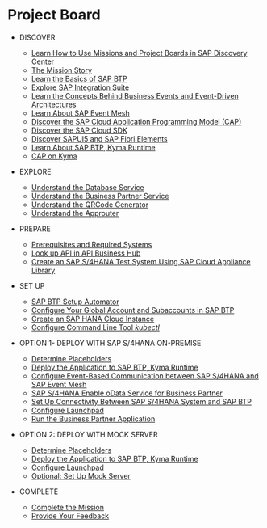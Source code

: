 # Project Board

<!-- disco-toc-start -->

- DISCOVER
  - [Learn How to Use Missions and Project Boards in SAP Discovery Center](./discover/how-to-use-missions/README.md)
  - [The Mission Story](discover/business-story/README.md)
  - [Learn the Basics of SAP BTP](discover/btp-basics/README.md)
  - [Explore SAP Integration Suite](./discover/sap-integration-suite/README.md)
  - [Learn the Concepts Behind Business Events and Event-Driven Architectures](./discover/event-driven-architecture/README.md)
  - [Learn About SAP Event Mesh](./discover/sap-event-mesh/README.md)
  - [Discover the SAP Cloud Application Programming Model (CAP)](./discover/discover-cap/README.md)
  - [Discover the SAP Cloud SDK](./discover/discover-sap-cloud-sdk/README.md)
  - [Discover SAPUI5 and SAP Fiori Elements](./discover/ui5-fiori-elements-business-app-studio-launchpad/README.md)
  - [Learn About SAP BTP, Kyma Runtime](discover/kyma-basics/README.md)
  - [CAP on Kyma](discover/cap-on-kyma/README.md)
  
- EXPLORE
  - [Understand the Database Service](explore/db-service/README.md)
  - [Understand the Business Partner Service](explore/bp-service/README.md)
  - [Understand the QRCode Generator](explore/qrcodegenerator/README.md)
  - [Understand the Approuter](explore/approuter/README.md)
  
- PREPARE
  - [Prerequisites and Required Systems](prepare/prerequisites/README.md)
  - [Look up API in API Business Hub](prepare/explore-apis-and-events/README.md)
  - [Create an SAP S/4HANA Test System Using SAP Cloud Appliance Library](prepare/cal/README.md)
  
- SET UP
  - [SAP BTP Setup Automator](set%20up/btp-setup-automator/README.md)
  - [Configure Your Global Account and Subaccounts in SAP BTP](set%20up/configure-account/README.md)
  - [Create an SAP HANA Cloud Instance](set%20up/hana/README.md)
  - [Configure Command Line Tool *kubectl*](set%20up/kubeconfig-setup/README.md)
  
- OPTION 1- DEPLOY WITH SAP S/4HANA ON-PREMISE
  - [Determine Placeholders](deploy/prepare-deployment/README.md)
  - [Deploy the Application to SAP BTP, Kyma Runtime](deploy/deploy/README.md)
  - [Configure Event-Based Communication between SAP S/4HANA and SAP Event Mesh](deploy/configure-channel/README.md)
  - [SAP S/4HANA Enable oData Service for Business Partner](set%20up/s4h-setup/README.md)
  - [Set Up Connectivity Between SAP S/4HANA System and SAP BTP](set%20up/connectivity/README.md)
  - [Configure Launchpad](deploy/launchpad-configuration/README.md)
  - [Run the Business Partner Application](deploy/run-the-scenario/README.md)

- OPTION 2: DEPLOY WITH MOCK SERVER
  - [Determine Placeholders](deploy/prepare-deployment/README.md)
  - [Deploy the Application to SAP BTP, Kyma Runtime](deploy/deploy/README.md)
  - [Configure Launchpad](deploy/launchpad-configuration/README.md)
  - [Optional: Set Up Mock Server](deploy/setup-mock/README.md)

- COMPLETE
  - [Complete the Mission](complete/complete-mission/README.md)
  - [Provide Your Feedback](complete/give-feedback/README.md)

<!-- disco-toc-end -->
